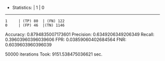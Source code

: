 * Statistics: 
          |    1     |    0     
--------------------------------
    1     | (TP) 80  | (FN) 122 
    0     | (FP) 46  |(TN) 1146 
Accuracy: 0.8794835007173601
Precision: 0.6349206349206349
Recall: 0.39603960396039606
FPR: 0.03859060402684564
FNR: 0.6039603960396039

50000 iterations
Took: 9151.538475036621 sec.
